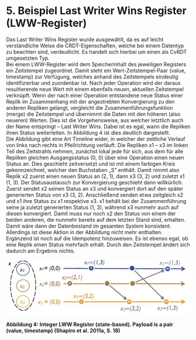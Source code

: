 # 5. Beispiel Last Writer Wins Register (LWW-Register)
Das Last Writer Wins Register wurde ausgewählt, da es auf leicht verständliche Weise die CRDT-Eigenschaften, welche bei einem Datentyp zu beachten sind, verdeutlicht. Es handelt sich hierbei um einen als CvRDT umgesetzten Typ.  
Bei einem LWW-Register wird dem Speicherinhalt des jeweiligen Registers ein Zeitstempel zugeordnet. Damit steht ein Wert-Zeitstempel-Paar (value, timestamp) zur Verfügung, welches anhand des Zeitstempels eindeutig identifizierbar und zuordenbar ist. Nach jeder Operation wird der daraus resultierende neue Wert mit einem ebenfalls neuen, aktuellen Zeitstempel verknüpft. Wenn der nach einer Operation entstandene neue Status einer Replik im Zusammenhang mit der angestrebten Konvergierung zu den anderen Repliken gelangt, vergleicht die Zusammenführungsfunktion (merge) die Zeitstempel und übernimmt die Daten mit den höheren (also neueren) Werten. Dies ist die Vorgehensweise, aus welcher letztlich auch der Name entspringt – Last Writer Wins. Dabei ist es egal, wann die Repliken ihren Status weiterleiten. In Abbildung 4 ist dies deutlich dargestellt.  
Die Abbildung gibt eine Art Timeline wider, in welcher der zeitliche Verlauf von links nach rechts in Pfeilrichtung verläuft. Die Repliken x1 – x3 im linken Teil des Zeitstrahls nehmen, zunächst lokal jede für sich, aus dem für alle Repliken gleichen Ausgangsstatus (0, 0) über eine Operation einen neuen Status an. Dies geschieht zeitversetzt und ist mit einem farbigen Kreis gekennzeichnet, welcher den Buchstaben „S“ enthält. Damit nimmt also Replik x2 zuerst einen neuen Status an (2, 1), dann x3 (3, 2) und zuletzt x1 (1, 3). Der Statusaustausch zur Konvergierung geschieht dann willkürlich. Zuerst sendet x2 seinen Status an x3 und konvergiert dort auf den später generierten Status von x3 (3, 2). Anschließend senden etwa zeitgleich x2 und x1 ihre Status zu x1 respektive x3. x1 behält bei der Zusammenführung seine ja zuletzt generierten Status (1, 3), während x3 nunmehr auch auf diesen konvergiert. Damit muss nur noch x2 den Status von einem der beiden anderen, die nunmehr bereits auf dem letzten Stand sind, erhalten. Damit wäre dann der Datenbestand im gesamten System konsistent. Allerdings ist diese Aktion in der Abbildung nicht mehr enthalten.  
Ergänzend ist noch auf die Idempotenz hinzuweisen. Es ist ebenso egal, ob eine Replik einen Status mehrfach erhält. Durch den Zeitstempel ändert sich dadurch am Ergebnis nichts.

![Integer LWW Register (state-based)](https://github.com/achatzSWT/ostfalia_db_2016_hausarbeiten/blob/master/crdt/Bilder/LWW.JPG)

**Abbildung 4: Integer LWW Register (state-based). Payload is a pair (value, timestamp) (Shapiro et al. 2011a, S. 18)**

